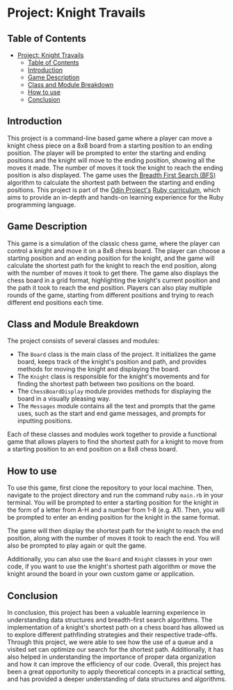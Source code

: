 # Project: Knight Travails

## Table of Contents

- [Project: Knight Travails](#project-knight-travails)
  - [Table of Contents](#table-of-contents)
  - [Introduction](#introduction)
  - [Game Description](#game-description)
  - [Class and Module Breakdown](#class-and-module-breakdown)
  - [How to use](#how-to-use)
  - [Conclusion](#conclusion)

## Introduction

This project is a command-line based game where a player can move a knight chess piece on a 8x8 board from a starting position to an ending position. The player will be prompted to enter the starting and ending positions and the knight will move to the ending position, showing all the moves it made. The number of moves it took the knight to reach the ending position is also displayed. The game uses the [Breadth First Search (BFS)](https://en.wikipedia.org/wiki/Breadth-first_search) algorithm to calculate the shortest path between the starting and ending positions. This project is part of the [Odin Project's](https://www.theodinproject.com) [Ruby curriculum](https://www.theodinproject.com/lessons/ruby-knights-travails), which aims to provide an in-depth and hands-on learning experience for the Ruby programming language.

## Game Description

This game is a simulation of the classic chess game, where the player can control a knight and move it on a 8x8 chess board. The player can choose a starting position and an ending position for the knight, and the game will calculate the shortest path for the knight to reach the end position, along with the number of moves it took to get there. The game also displays the chess board in a grid format, highlighting the knight's current position and the path it took to reach the end position. Players can also play multiple rounds of the game, starting from different positions and trying to reach different end positions each time.

## Class and Module Breakdown

The project consists of several classes and modules:

- The `Board` class is the main class of the project. It initializes the game board, keeps track of the knight's position and path, and provides methods for moving the knight and displaying the board.
- The `Knight` class is responsible for the knight's movements and for finding the shortest path between two positions on the board.
- The `ChessBoardDisplay` module provides methods for displaying the board in a visually pleasing way.
- The `Messages` module contains all the text and prompts that the game uses, such as the start and end game messages, and prompts for inputting positions.

Each of these classes and modules work together to provide a functional game that allows players to find the shortest path for a knight to move from a starting position to an end position on a 8x8 chess board.

## How to use

To use this game, first clone the repository to your local machine. Then, navigate to the project directory and run the command ruby `main.rb` in your terminal. You will be prompted to enter a starting position for the knight in the form of a letter from A-H and a number from 1-8 (e.g. A1). Then, you will be prompted to enter an ending position for the knight in the same format.

The game will then display the shortest path for the knight to reach the end position, along with the number of moves it took to reach the end. You will also be prompted to play again or quit the game.

Additionally, you can also use the `Board` and `Knight` classes in your own code, if you want to use the knight's shortest path algorithm or move the knight around the board in your own custom game or application.

## Conclusion

In conclusion, this project has been a valuable learning experience in understanding data structures and breadth-first search algorithms. The implementation of a knight's shortest path on a chess board has allowed us to explore different pathfinding strategies and their respective trade-offs. Through this project, we were able to see how the use of a queue and a visited set can optimize our search for the shortest path. Additionally, it has also helped in understanding the importance of proper data organization and how it can improve the efficiency of our code. Overall, this project has been a great opportunity to apply theoretical concepts in a practical setting, and has provided a deeper understanding of data structures and algorithms.
